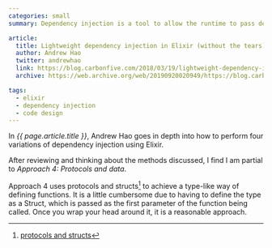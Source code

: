 ```yaml
---
categories: small
summary: Dependency injection is a tool to allow the runtime to pass dependencies into a function. This can be used to swap out implementations based on data being handled, or as a way to provide a mock implementation for testing.

article:
  title: Lightweight dependency injection in Elixir (without the tears)
  author: Andrew Hao
  twitter: andrewhao
  link: https://blog.carbonfive.com/2018/03/19/lightweight-dependency-injection-in-elixir-without-the-tears/
  archive: https://web.archive.org/web/20190920020949/https://blog.carbonfive.com/2018/03/19/lightweight-dependency-injection-in-elixir-without-the-tears/

tags:
  - elixir
  - dependency injection
  - code design
---
```


In _{{ page.article.title }}_, Andrew Hao goes in depth into how to perform four variations of dependency injection using Elixir.

After reviewing and thinking about the methods discussed, I find I am partial to _Approach 4: Protocols and data_.

Approach 4 uses protocols and structs[^1] to achieve a type-like way of defining functions. It is a little cumbersome due to having to define the type as a Struct, which is passed as the first parameter of the function being called. Once you wrap your head around it, it is a reasonable approach.

[^1]: [protocols and structs](https://elixir-lang.org/getting-started/protocols.html)
